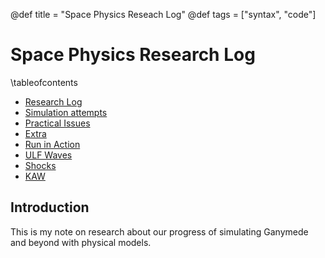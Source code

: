 @def title = "Space Physics Reseach Log"
@def tags = ["syntax", "code"]

# Space Physics Research Log

\tableofcontents <!-- you can use \toc as well -->

* [Research Log](/log_ganymede/)
* [Simulation attempts](/simulations_ganymede/)
* [Practical Issues](/extra/)
* [Extra](/galileo)
* [Run in Action](/swmf)
* [ULF Waves](/ulfwaves)
* [Shocks](/shocks)
* [KAW](/kaw)

## Introduction

This is my note on research about our progress of simulating Ganymede and beyond with physical models.
